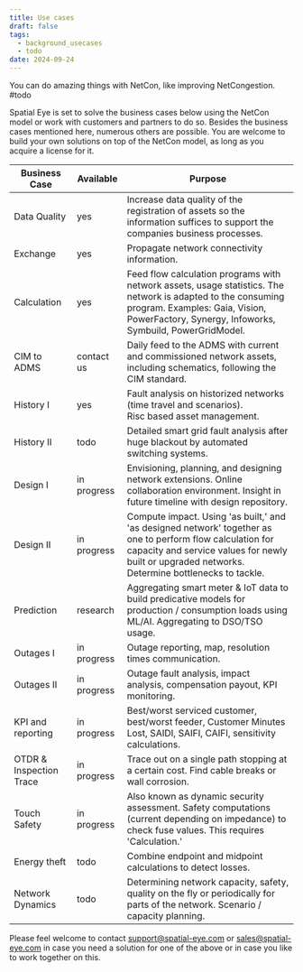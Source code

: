 ```yaml
---
title: Use cases
draft: false
tags:
  - background_usecases
  - todo
date: 2024-09-24
---
```

You can do amazing things with NetCon, like improving NetCongestion.
#todo

Spatial Eye is set to solve the business cases below using the NetCon model or work with customers and partners to do so. Besides the business cases mentioned here, numerous others are possible. You are welcome to build your own solutions on top of the NetCon model, as long as you acquire a license for it.

| Business Case| Available      | Purpose |
| ------------ | ---------      | ------- |
| Data Quality | yes            | Increase data quality of the registration of assets so the information suffices to support the companies business processes. |
| Exchange     | yes            | Propagate network connectivity information. |
| Calculation  | yes            | Feed flow calculation programs with network assets, usage statistics. The network is adapted to the consuming program. Examples: Gaia, Vision, PowerFactory, Synergy, Infoworks, Symbuild, PowerGridModel. |
| CIM to ADMS  | contact us     | Daily feed to the ADMS with current and commissioned network assets, including schematics, following the CIM standard. |
| History I    | yes | Fault analysis on historized networks (time travel and scenarios). Risc based asset management. |
| History II   | todo | Detailed smart grid fault analysis after huge blackout by automated switching systems. |
| Design I     | in progress    | Envisioning, planning, and designing network extensions. Online collaboration environment. Insight in future timeline with design repository. |
| Design II    | in progress    | Compute impact. Using 'as built,' and 'as designed network' together as one to perform flow calculation for capacity and service values for newly built or upgraded networks. Determine bottlenecks to tackle. |
| Prediction   | research       | Aggregating smart meter & IoT data to build predicative models for production / consumption loads using ML/AI. Aggregating to DSO/TSO usage. |
| Outages I    | in progress    | Outage reporting, map, resolution times communication. |
| Outages II   | in progress    | Outage fault analysis, impact analysis, compensation payout, KPI monitoring. |
| KPI and reporting | in progress    | Best/worst serviced customer, best/worst feeder, Customer Minutes Lost, SAIDI, SAIFI, CAIFI, sensitivity calculations. |
| OTDR & Inspection Trace | in progress | Trace out on a single path stopping at a certain cost. Find cable breaks or wall corrosion. |
| Touch Safety | in progress | Also known as dynamic security assessment. Safety computations (current depending on impedance) to check fuse values. This requires 'Calculation.' |
| Energy theft | todo | Combine endpoint and midpoint calculations to detect losses. |
| Network Dynamics | todo | Determining network capacity, safety, quality on the fly or periodically for parts of the network. Scenario / capacity planning. |

Please feel welcome to contact <support@spatial-eye.com> or <sales@spatial-eye.com> in case you need a solution for one of the above or in case you like to work together on this.
